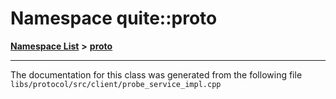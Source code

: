 

# Namespace quite::proto



[**Namespace List**](namespaces.md) **>** [**proto**](namespacequite_1_1proto_1_1_0d132.md)







































































------------------------------
The documentation for this class was generated from the following file `libs/protocol/src/client/probe_service_impl.cpp`

